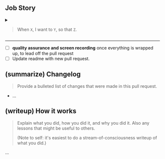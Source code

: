 ## Job Story

<details><summary>
<blockquote>
When <code>X</code>, I want to <code>Y</code>, so that <code>Z</code>.
</blockquote>
</summary>

## Notion

> Provide a link to the Notion block corresponding to this job story.
>
> (Sorry folks, these blocks are internal to my Notion workspace!)

> (link goes here)

## Development Checklist

> Run through the following steps to complete your work.

* [ ] Implement a rough first draft.
* [ ] Once done, perform a general review of `Files changed` and revise anything that needs to be cleaned up.

## Quality Assurance Checklist

> Ensure that your work adheres to the following principles.

* [ ] **Modular**. Are you touching the scene file? If so, can you limit your changes to prefab files instead?
* [ ] **Editable**. Has any configuration been moved into ScriptableObjects, so that modified values persist even after exiting Play mode?
* [ ] **Debuggable**. Do you have debug views for the prefabs/systems that you are creating?
* [ ] **Learnable**. Consider how the player will learn what you implement in this pull request. Are the affordances appropriately communicated with signifiers?

</details>

---

* [ ] **quality assurance and screen recording** once everything is wrapped up, to lead off the pull request
* [ ] Update readme with new pull request.

## (summarize) Changelog

> Provide a bulleted list of changes that were made in this pull request.

* ...

## (writeup) How it works

> Explain what you did, how you did it, and why you did it. Also any lessons that might be useful to others.
>
> (Note to self: it's easiest to do a stream-of-consciousness writeup of what you did.)

...
